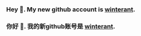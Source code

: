 ### Hey :wave:. My new github account is [winterant](https://github.com/winterant).

### 你好 :wave:. 我的新github账号是 [winterant](https://github.com/winterant).
